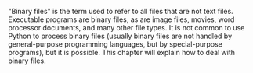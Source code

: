 "Binary files" is the term used to refer to all files that are not text
files. Executable programs are binary files, as are image files, movies,
word processor documents, and many other file types. It is not common to
use Python to process binary files (usually binary files are not handled
by general-purpose programming languages, but by special-purpose
programs), but it is possible. This chapter will explain how to deal
with binary files.
